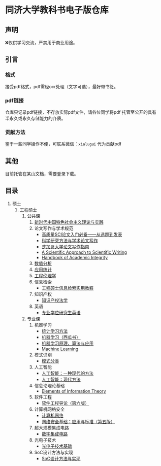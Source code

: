 # 同济大学教科书电子版仓库

## 声明

❌仅供学习交流，严禁用于商业用途。

## 引言

### 格式

接受pdf格式，pdf需经ocr处理（文字可选），最好带书签。

### pdf链接

仓库只记录pdf链接，不存放实际pdf文件，请各位同学将pdf
托管至公开的具有半永久或永久存储能力的介质。

### 贡献方法

鉴于一些同学操作不便，可联系微信：`xialugui` 代为贡献pdf

## 其他

目前托管在某山文档，需要登录下载。

## 目录

1. 硕士
    1. 工程硕士
        1. 公共课
            1. [新时代中国特色社会主义理论与实践][新时代中国特色社会主义理论与实践]
            2. 论文写作与学术规范
                * [高质量SCI论文入门必备——从选题到发表][高质量SCI论文入门必备——从选题到发表]
                * [科学研究方法与学术论文写作][科学研究方法与学术论文写作]
                * [芝加哥大学论文写作指南][芝加哥大学论文写作指南]
                * [A Scientific Approach to Scientific Writing][A Scientific Approach to Scientific Writing]
                * [Handbook of Academic Integrity][Handbook of Academic Integrity]
            3. [数值分析][数值分析]
            4. [应用统计][应用统计]
            5. [工程伦理学][工程伦理学]
            6. 信息检索
                * [工程硕士信息检索实用教程][工程硕士信息检索实用教程]
            7. 知识产权
                * [知识产权法学][知识产权法学]
            8. 英语
                * [专业学位研究生英语][专业学位研究生英语]
        2. 专业课
            1. 机器学习
                * [统计学习方法][统计学习方法]
                * [机器学习（西瓜书）][机器学习]
                * [机器学习原理、算法与应用][机器学习原理、算法与应用]
                * [Machine Learning][Machine Learning]
            2. 模式识别
                * [模式分类][模式分类]
            3. 人工智能
                * [人工智能：一种现代的方法][人工智能：一种现代的方法]
                * [人工智能：现代方法][人工智能：现代方法]
            4. 信息论理论基础
                * [Elements of Information Theory][Elements of Information Theory]
            5. 软件工程
                * [软件工程导论（第六版）][软件工程导论（第六版）]
            6. 计算机网络安全
                * [计算机网络][计算机网络]
                * [网络安全基础：应用与标准（第五版）][网络安全基础：应用与标准（第五版）]
            7. 超大规模集成电路
                * [数字集成电路][数字集成电路]
            8. 光电子技术
                * [光电子技术基础][光电子技术基础]
            9. SoC设计方法与实现
                * [SoC设计方法与实现][SoC设计方法与实现]

[光电子技术基础]: https://kdocs.cn/l/cu6mU2sLA97v

[SoC设计方法与实现]: https://kdocs.cn/l/cr9R7wVky4JR

[数字集成电路]: https://kdocs.cn/l/co6nHcPxWGKJ

[人工智能：一种现代的方法]: https://kdocs.cn/l/chwPnSfs6p34

[人工智能：现代方法]: https://kdocs.cn/l/cfmx4xuJNM6o

[软件工程导论（第六版）]: https://kdocs.cn/l/cfQC0Dg6qoqA

[计算机网络]: https://kdocs.cn/l/cagYgWImfkVl

[网络安全基础：应用与标准（第五版）]:https://kdocs.cn/l/cl9W0QADGJMN

[Elements of Information Theory]: https://kdocs.cn/l/cpRWKOTRuYT8

[模式分类]: https://kdocs.cn/l/ciZviazbvRyX

[统计学习方法]: https://kdocs.cn/l/cfMYuuONsCCr

[机器学习]: https://kdocs.cn/l/cl49PdY1BstI

[机器学习原理、算法与应用]: https://kdocs.cn/l/cbiyPK1Qmdx3

[Machine Learning]: https://kdocs.cn/l/cgXqifgsw5hd

[专业学位研究生英语]: https://kdocs.cn/l/cmn4OVMqjMFI

[工程硕士信息检索实用教程]: https://kdocs.cn/l/chzritP1T1C1

[知识产权法学]: https://kdocs.cn/l/ccrUpwkYF84x

[新时代中国特色社会主义理论与实践]: https://kdocs.cn/l/cgZUrGSZQztW

[高质量SCI论文入门必备——从选题到发表]: https://kdocs.cn/l/cos4VwlejXO1

[科学研究方法与学术论文写作]: https://kdocs.cn/l/ccllWyAAJ21Y

[芝加哥大学论文写作指南]: https://kdocs.cn/l/ccfUD8xWZzeE

[A Scientific Approach to Scientific Writing]: https://kdocs.cn/l/cfJVEHb331UW

[Handbook of Academic Integrity]: https://kdocs.cn/l/cbLtoUujQ3Mf

[数值分析]: https://kdocs.cn/l/cbKXjpXV6pWr

[应用统计]: https://kdocs.cn/l/cprlvJXVBjye

[工程伦理学]: https://kdocs.cn/l/cbLEUYTMmKPV